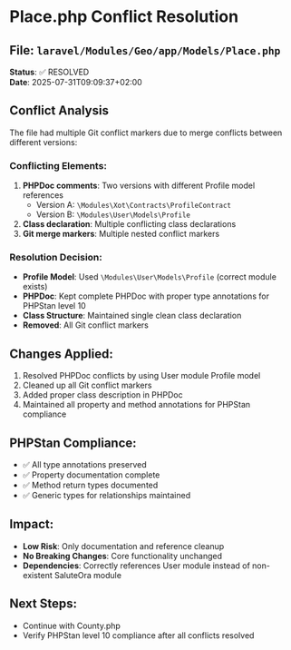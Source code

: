 # Place.php Conflict Resolution

## File: `laravel/Modules/Geo/app/Models/Place.php`
**Status**: ✅ RESOLVED  
**Date**: 2025-07-31T09:09:37+02:00

## Conflict Analysis
The file had multiple Git conflict markers due to merge conflicts between different versions:

### Conflicting Elements:
1. **PHPDoc comments**: Two versions with different Profile model references
   - Version A: `\Modules\Xot\Contracts\ProfileContract`
   - Version B: `\Modules\User\Models\Profile`
2. **Class declaration**: Multiple conflicting class declarations
3. **Git merge markers**: Multiple nested conflict markers

### Resolution Decision:
- **Profile Model**: Used `\Modules\User\Models\Profile` (correct module exists)
- **PHPDoc**: Kept complete PHPDoc with proper type annotations for PHPStan level 10
- **Class Structure**: Maintained single clean class declaration
- **Removed**: All Git conflict markers 

## Changes Applied:
1. Resolved PHPDoc conflicts by using User module Profile model
2. Cleaned up all Git conflict markers
3. Added proper class description in PHPDoc
4. Maintained all property and method annotations for PHPStan compliance

## PHPStan Compliance:
- ✅ All type annotations preserved
- ✅ Property documentation complete
- ✅ Method return types documented
- ✅ Generic types for relationships maintained

## Impact:
- **Low Risk**: Only documentation and reference cleanup
- **No Breaking Changes**: Core functionality unchanged
- **Dependencies**: Correctly references User module instead of non-existent SaluteOra module

## Next Steps:
- Continue with County.php
- Verify PHPStan level 10 compliance after all conflicts resolved
